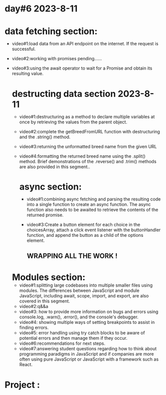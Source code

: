 # day#6 2023-8-11
# data fetching section:
- video#1:load data from an API endpoint on the internet. If the request is successful.
- video#2:working with promises pending......
- video#3:using the await operator to wait for a Promise and obtain its resulting value.

  # destructing data section 2023-8-11
  - video#1:destructuring as a method to declare multiple variables at once by retrieving the values from the parent object.
  - video#2:complete the getBreedFromURL function with destructuring and the .string() method.
  - video#3:returning the unformatted breed name from the given URL
  - video#4:formatting the returned breed name using the .split() method. Brief demonstrations of the .reverse() and .trim() methods are also provided in this segment..

    # async section:
    - video#1:combining async fetching and parsing the resulting code into a single function to create an async function. The async function also needs to be awaited to retrieve the contents of the returned promise.

    - video#3:Create a button element for each choice in the choicesArray, attach a click event listener with the buttonHandler function, and append the button as a child of the options element.
      ## WRAPPING ALL THE WORK !
      

  # Modules section:
  - video#1:splitting large codebases into multiple smaller files using modules. The differences between JavaScript and module JavaScript, including await, scope, import, and export, are also covered in this segment.
  - video#2:q&&a
  - video#3: how to provide more information on bugs and errors using console.log, .warn(), .error(), and the console's debugger.
  - video#4: showing multiple ways of setting breakpoints to assist in finding errors.
  - video#5: error handling using try catch blocks to be aware of potential errors and then manage them if they occur.
  - video#6:recommendations for next steps.
  - video#7:answering student questions regarding how to think about programming paradigms in JavaScript and if companies are more often using pure JavaScript or JavaScript with a framework such as React.


# Project : 
<!DOCTYPE html>
<html>
<head>
    <link rel="stylesheet" href="index.css">
    <style>
        * {
            padding: 0px;
            margin: 0px;
        }

        body {
            background-color: gainsboro;
            font-family: Verdana, Geneva, Tahoma, sans-serif;
        }

        .title {
            color: black;
            font-size: 48px;
            text-align: center;
            margin: 40px;
        }

        .character-list {
            list-style: none;
            display: flex;
            flex-wrap: wrap;
            justify-content: space-around;
            padding: 0;
        }

        .character-item {
            width: 30%;
            border: 1px solid black;
            margin: 10px;
            padding: 10px;
            background-color: white;
        }

        .character-image {
            max-width: 100%;
            height: auto;
        }
    </style>
</head>
<body>
    <h1 class="title">Rick & Morty Character List!</h1>
    <ul class="character-list" id="characterList"></ul>
    <p class="error" id="errorMessage"></p>

    <script type="module">

        async function fetchData() {
            try {
                let characterData = await fetch("https://rickandmortyapi.com/api/character?status=alive");
                if (!characterData.ok) {
                    throw new Error("Error fetching data");
                }
                let characterList = await characterData.json();
                displayCharacterList(characterList.results);
            } catch (error) {
                document.getElementById("errorMessage").textContent = "An error occurred: " + error.message;
            }
        }

        function displayCharacterList(characters) {
            const characterList = document.getElementById("characterList");

            characters.slice(0, 50).forEach(character => {
                const li = document.createElement("li");
                li.className = "character-item";
                li.innerHTML = `
                        <h2>${character.name}</h2>
                        <img class="character-image" src="${character.image}" alt="${character.name}">
                        <p><strong>Location:</strong> ${character.location.name}</p>
                        <p><strong>Species:</strong> ${character.species}</p>
                        <p><strong>Gender:</strong> ${character.gender}</p>
                    `;
                characterList.appendChild(li);
            });
        }

        fetchData();

    </script>
</body>
</html>
